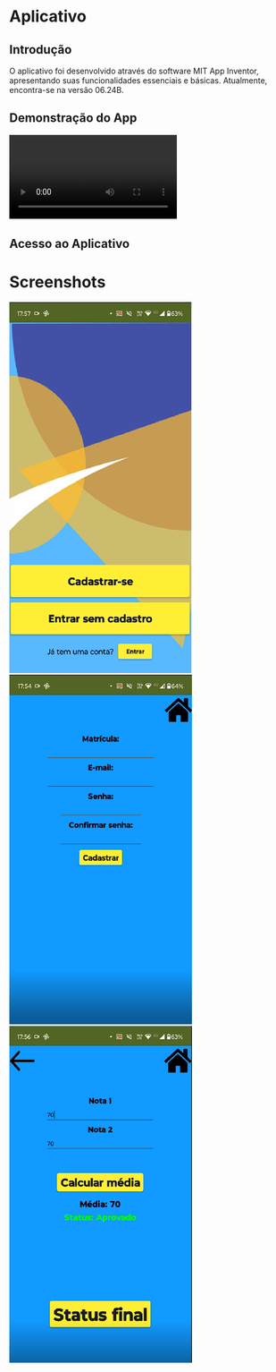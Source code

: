 # Aplicativo

## Introdução

O aplicativo foi desenvolvido através do software MIT App Inventor, apresentando suas funcionalidades essenciais e básicas. Atualmente, encontra-se na versão 06.24B.

## Demonstração do App

![type:video](./vids/demo_app.mp4)

## Acesso ao Aplicativo

# Screenshots

![Screenshot](img/app/menu_app.PNG)
![Screenshot](img/app/login_app.PNG)
![Screenshot](img/app/calc_app.PNG)